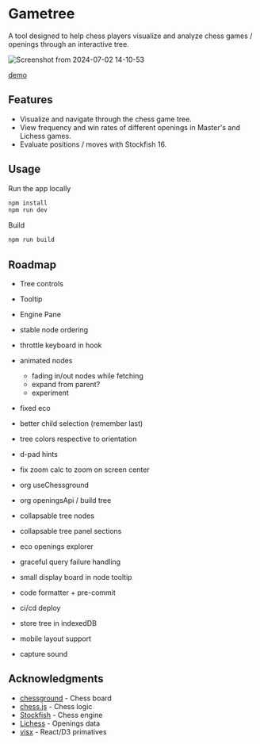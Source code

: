 # Gametree

A tool designed to help chess players visualize and analyze chess games / openings
through an interactive tree.

![Screenshot from 2024-07-02 14-10-53](https://github.com/evanderh/gametree/assets/3112477/3a6da338-0ec5-4a5a-a59f-08b523753388)

[demo](https://www.gametree.dev)

## Features

- Visualize and navigate through the chess game tree.
- View frequency and win rates of different openings in Master's and Lichess games.
- Evaluate positions / moves with Stockfish 16.

## Usage

Run the app locally

```sh
npm install
npm run dev
```

Build

```sh
npm run build
```

## Roadmap

- Tree controls
- Tooltip
- Engine Pane

- stable node ordering
- throttle keyboard in hook
- animated nodes
    - fading in/out nodes while fetching 
    - expand from parent?
    - experiment
- fixed eco
- better child selection (remember last)
- tree colors respective to orientation
- d-pad hints
- fix zoom calc to zoom on screen center

- org useChessground
- org openingsApi / build tree

- collapsable tree nodes
- collapsable tree panel sections
- eco openings explorer
- graceful query failure handling
- small display board in node tooltip
- code formatter + pre-commit
- ci/cd deploy
- store tree in indexedDB
- mobile layout support
- capture sound

## Acknowledgments

- [chessground](https://github.com/lichess-org/chessground) - Chess board
- [chess.js](https://github.com/jhlywa/chess.js/tree/master) - Chess logic
- [Stockfish](https://github.com/official-stockfish/Stockfish) - Chess engine
- [Lichess](https://lichess.org/) - Openings data
- [visx](https://airbnb.io/visx/) - React/D3 primatives
